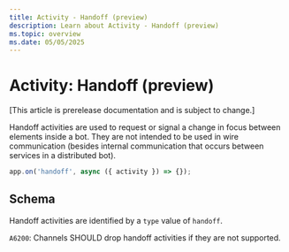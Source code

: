 ```yaml
---
title: Activity - Handoff (preview)
description: Learn about Activity - Handoff (preview)
ms.topic: overview
ms.date: 05/05/2025
---
```


# Activity: Handoff (preview)

[This article is prerelease documentation and is subject to change.]

Handoff activities are used to request or signal a change in focus between elements inside a bot. They are not intended to be used in wire communication (besides internal communication that occurs between services in a distributed bot).

<!-- langtabs-start -->
```typescript
app.on('handoff', async ({ activity }) => {});
```
<!-- langtabs-end -->

## Schema

Handoff activities are identified by a `type` value of `handoff`.

`A6200`: Channels SHOULD drop handoff activities if they are not supported.